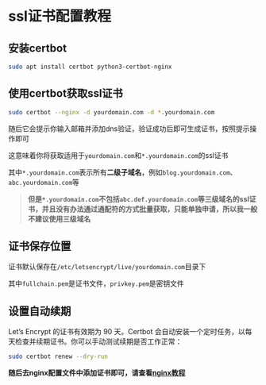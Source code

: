 # ssl证书配置教程

## 安装certbot

```bash
sudo apt install certbot python3-certbot-nginx
```

## 使用certbot获取ssl证书

```bash
sudo certbot --nginx -d yourdomain.com -d *.yourdomain.com
```

随后它会提示你输入邮箱并添加dns验证，验证成功后即可生成证书，按照提示操作即可

这意味着你将获取适用于`yourdomain.com`和`*.yourdomain.com`的ssl证书

其中`*.yourdomain.com`表示所有**二级子域名**，例如`blog.yourdomain.com`、`abc.yourdomain.com`等

> **但是`*.yourdomain.com`不包括`abc.def.yourdomain.com`等三级域名的ssl证书，并且没有办法通过通配符的方式批量获取，只能单独申请，所以我一般不建议使用三级域名**

## 证书保存位置

证书默认保存在`/etc/letsencrypt/live/yourdomain.com`目录下

其中`fullchain.pem`是证书文件，`privkey.pem`是密钥文件

## 设置自动续期

Let’s Encrypt 的证书有效期为 90 天。Certbot 会自动安装一个定时任务，以每天检查并续期证书。你可以手动测试续期是否工作正常：

```bash
sudo certbot renew --dry-run
```

**随后去nginx配置文件中添加证书即可，请查看[nginx教程](./nginx.md)**